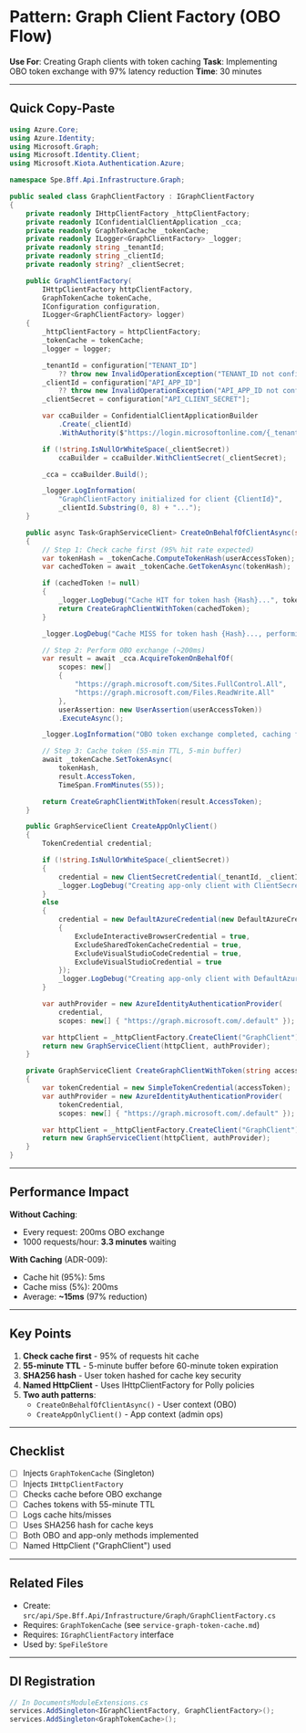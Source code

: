 # Pattern: Graph Client Factory (OBO Flow)

**Use For**: Creating Graph clients with token caching
**Task**: Implementing OBO token exchange with 97% latency reduction
**Time**: 30 minutes

---

## Quick Copy-Paste

```csharp
using Azure.Core;
using Azure.Identity;
using Microsoft.Graph;
using Microsoft.Identity.Client;
using Microsoft.Kiota.Authentication.Azure;

namespace Spe.Bff.Api.Infrastructure.Graph;

public sealed class GraphClientFactory : IGraphClientFactory
{
    private readonly IHttpClientFactory _httpClientFactory;
    private readonly IConfidentialClientApplication _cca;
    private readonly GraphTokenCache _tokenCache;
    private readonly ILogger<GraphClientFactory> _logger;
    private readonly string _tenantId;
    private readonly string _clientId;
    private readonly string? _clientSecret;

    public GraphClientFactory(
        IHttpClientFactory httpClientFactory,
        GraphTokenCache tokenCache,
        IConfiguration configuration,
        ILogger<GraphClientFactory> logger)
    {
        _httpClientFactory = httpClientFactory;
        _tokenCache = tokenCache;
        _logger = logger;

        _tenantId = configuration["TENANT_ID"]
            ?? throw new InvalidOperationException("TENANT_ID not configured");
        _clientId = configuration["API_APP_ID"]
            ?? throw new InvalidOperationException("API_APP_ID not configured");
        _clientSecret = configuration["API_CLIENT_SECRET"];

        var ccaBuilder = ConfidentialClientApplicationBuilder
            .Create(_clientId)
            .WithAuthority($"https://login.microsoftonline.com/{_tenantId}");

        if (!string.IsNullOrWhiteSpace(_clientSecret))
            ccaBuilder = ccaBuilder.WithClientSecret(_clientSecret);

        _cca = ccaBuilder.Build();

        _logger.LogInformation(
            "GraphClientFactory initialized for client {ClientId}",
            _clientId.Substring(0, 8) + "...");
    }

    public async Task<GraphServiceClient> CreateOnBehalfOfClientAsync(string userAccessToken)
    {
        // Step 1: Check cache first (95% hit rate expected)
        var tokenHash = _tokenCache.ComputeTokenHash(userAccessToken);
        var cachedToken = await _tokenCache.GetTokenAsync(tokenHash);

        if (cachedToken != null)
        {
            _logger.LogDebug("Cache HIT for token hash {Hash}...", tokenHash[..8]);
            return CreateGraphClientWithToken(cachedToken);
        }

        _logger.LogDebug("Cache MISS for token hash {Hash}..., performing OBO", tokenHash[..8]);

        // Step 2: Perform OBO exchange (~200ms)
        var result = await _cca.AcquireTokenOnBehalfOf(
            scopes: new[]
            {
                "https://graph.microsoft.com/Sites.FullControl.All",
                "https://graph.microsoft.com/Files.ReadWrite.All"
            },
            userAssertion: new UserAssertion(userAccessToken))
            .ExecuteAsync();

        _logger.LogInformation("OBO token exchange completed, caching for 55 minutes");

        // Step 3: Cache token (55-min TTL, 5-min buffer)
        await _tokenCache.SetTokenAsync(
            tokenHash,
            result.AccessToken,
            TimeSpan.FromMinutes(55));

        return CreateGraphClientWithToken(result.AccessToken);
    }

    public GraphServiceClient CreateAppOnlyClient()
    {
        TokenCredential credential;

        if (!string.IsNullOrWhiteSpace(_clientSecret))
        {
            credential = new ClientSecretCredential(_tenantId, _clientId, _clientSecret);
            _logger.LogDebug("Creating app-only client with ClientSecretCredential");
        }
        else
        {
            credential = new DefaultAzureCredential(new DefaultAzureCredentialOptions
            {
                ExcludeInteractiveBrowserCredential = true,
                ExcludeSharedTokenCacheCredential = true,
                ExcludeVisualStudioCodeCredential = true,
                ExcludeVisualStudioCredential = true
            });
            _logger.LogDebug("Creating app-only client with DefaultAzureCredential");
        }

        var authProvider = new AzureIdentityAuthenticationProvider(
            credential,
            scopes: new[] { "https://graph.microsoft.com/.default" });

        var httpClient = _httpClientFactory.CreateClient("GraphClient");
        return new GraphServiceClient(httpClient, authProvider);
    }

    private GraphServiceClient CreateGraphClientWithToken(string accessToken)
    {
        var tokenCredential = new SimpleTokenCredential(accessToken);
        var authProvider = new AzureIdentityAuthenticationProvider(
            tokenCredential,
            scopes: new[] { "https://graph.microsoft.com/.default" });

        var httpClient = _httpClientFactory.CreateClient("GraphClient");
        return new GraphServiceClient(httpClient, authProvider);
    }
}
```

---

## Performance Impact

**Without Caching**:
- Every request: 200ms OBO exchange
- 1000 requests/hour: **3.3 minutes** waiting

**With Caching** (ADR-009):
- Cache hit (95%): 5ms
- Cache miss (5%): 200ms
- Average: **~15ms** (97% reduction)

---

## Key Points

1. **Check cache first** - 95% of requests hit cache
2. **55-minute TTL** - 5-minute buffer before 60-minute token expiration
3. **SHA256 hash** - User token hashed for cache key security
4. **Named HttpClient** - Uses IHttpClientFactory for Polly policies
5. **Two auth patterns**:
   - `CreateOnBehalfOfClientAsync()` - User context (OBO)
   - `CreateAppOnlyClient()` - App context (admin ops)

---

## Checklist

- [ ] Injects `GraphTokenCache` (Singleton)
- [ ] Injects `IHttpClientFactory`
- [ ] Checks cache before OBO exchange
- [ ] Caches tokens with 55-minute TTL
- [ ] Logs cache hits/misses
- [ ] Uses SHA256 hash for cache keys
- [ ] Both OBO and app-only methods implemented
- [ ] Named HttpClient ("GraphClient") used

---

## Related Files

- Create: `src/api/Spe.Bff.Api/Infrastructure/Graph/GraphClientFactory.cs`
- Requires: `GraphTokenCache` (see `service-graph-token-cache.md`)
- Requires: `IGraphClientFactory` interface
- Used by: `SpeFileStore`

---

## DI Registration

```csharp
// In DocumentsModuleExtensions.cs
services.AddSingleton<IGraphClientFactory, GraphClientFactory>();
services.AddSingleton<GraphTokenCache>();
```
